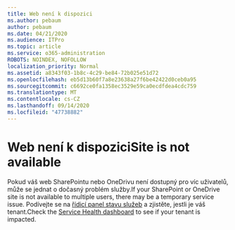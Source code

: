 ```yaml
---
title: Web není k dispozici
ms.author: pebaum
author: pebaum
ms.date: 04/21/2020
ms.audience: ITPro
ms.topic: article
ms.service: o365-administration
ROBOTS: NOINDEX, NOFOLLOW
localization_priority: Normal
ms.assetid: a8343f03-1b8c-4c29-be84-72b025e51d72
ms.openlocfilehash: eb5d13b60f7a8e23638a27f6be42422d0ceb0a95
ms.sourcegitcommit: c6692ce0fa1358ec3529e59ca0ecdfdea4cdc759
ms.translationtype: MT
ms.contentlocale: cs-CZ
ms.lasthandoff: 09/14/2020
ms.locfileid: "47738882"
---
```

# <a name="site-is-not-available"></a><span data-ttu-id="20375-102">Web není k dispozici</span><span class="sxs-lookup"><span data-stu-id="20375-102">Site is not available</span></span>

<span data-ttu-id="20375-103">Pokud váš web SharePointu nebo OneDrivu není dostupný pro víc uživatelů, může se jednat o dočasný problém služby.</span><span class="sxs-lookup"><span data-stu-id="20375-103">If your SharePoint or OneDrive site is not available to multiple users, there may be a temporary service issue.</span></span> <span data-ttu-id="20375-104">Podívejte se na [řídicí panel stavu služeb](https://admin.microsoft.com/AdminPortal/Home#/servicehealth) a zjistěte, jestli je váš tenant.</span><span class="sxs-lookup"><span data-stu-id="20375-104">Check the [Service Health dashboard](https://admin.microsoft.com/AdminPortal/Home#/servicehealth) to see if your tenant is impacted.</span></span> 
  


